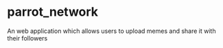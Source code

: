 # parrot_network
An web application which allows users to upload memes and share it with their followers

